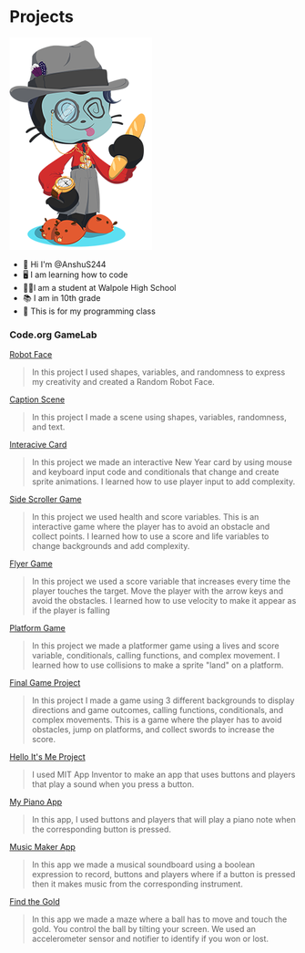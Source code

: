 # Projects
![Octocat](https://github.com/AnshuS244/Projects/blob/431a7d8e15c2377580e06a5e9981062bca376032/Octocat.png)
- 👋 Hi I'm @AnshuS244
- 🖥️ I am learning how to code
- 🧑‍🎓I am a student at Walpole High School
- 📚 I am in 10th grade
- 🏫 This is for my programming class
### Code.org GameLab
[Robot Face](https://AnshuS244.github.io/Robot/)
> In this project I used shapes, variables, and randomness to express my creativity and created a Random Robot Face.

[Caption Scene](https://studio.code.org/projects/gamelab/2DMdpIfOpv09xCG7lJYXA9ulz2MuKHLwzQophSpyBoQ)
> In this project I made a scene using shapes, variables, randomness, and text.

[Interacive Card](https://studio.code.org/projects/gamelab/feMn4X_8ZxUrB_GRdrQgSeFhUiU4-hbmsu868LxoGtM)
> In this project we made an interactive New Year card by using mouse and keyboard input code and conditionals that change and create sprite animations. I learned how to use player input to add complexity.

[Side Scroller Game](https://studio.code.org/projects/gamelab/BGWT80nB7jbHkkc2tgkb2lIutFjbid9LDjr-8uMEs7E)
> In this project we used health and score variables. This is an interactive game where the player has to avoid an obstacle and collect points. I learned how to use a score and life variables to change backgrounds and add complexity.

[Flyer Game](https://studio.code.org/projects/gamelab/zhkOo3RXw0jdzYnI0pZHHSalcZtThK-mEzD_Fx7nOko)
> In this project we used a score variable that increases every time the player touches the target. Move the player with the arrow keys and avoid the obstacles. I learned how to use velocity to make it appear as if the player is falling

[Platform Game](https://studio.code.org/projects/gamelab/d_KM27ERxEKfqaIU15si_YFqv0VJlJiYy-Qy3xnAswY)
> In this project we made a platformer game using a lives and score variable, conditionals, calling functions, and complex movement. I learned how to use collisions to make a sprite "land" on a platform.

[Final Game Project](https://studio.code.org/projects/gamelab/CISSfEWzBezyatTovmyuiXiNJ8E73HhC3X2XB2ODf98)
> In this project I made a game using 3 different backgrounds to display directions and game outcomes, calling functions, conditionals, and complex movements. This is a game where the player has to avoid obstacles, jump on platforms, and collect swords to increase the score.

[Hello It's Me Project](https://gallery.appinventor.mit.edu/?galleryid=8981811c-b6b2-480e-96a7-88b30fe7cdbe)
> I used MIT App Inventor to make an app that uses buttons and players that play a sound when you press a button.

[My Piano App](https://gallery.appinventor.mit.edu/?galleryid=50a12b70-2166-4e7e-bcec-ab84d0114df5)
> In this app, I used buttons and players that will play a piano note when the corresponding button is pressed.

[Music Maker App](https://gallery.appinventor.mit.edu/?galleryid=510e751d-2e1c-4721-8194-2f1a035100bd)
> In this app we made a musical soundboard using a boolean expression to record, buttons and players where if a button is pressed then it makes music from the corresponding instrument.

[Find the Gold](https://ai2.appinventor.mit.edu/#5277856869253120)
> In this app we made a maze where a ball has to move and touch the gold. You control the ball by tilting your screen. We used an accelerometer sensor and notifier to identify if you won or lost.
